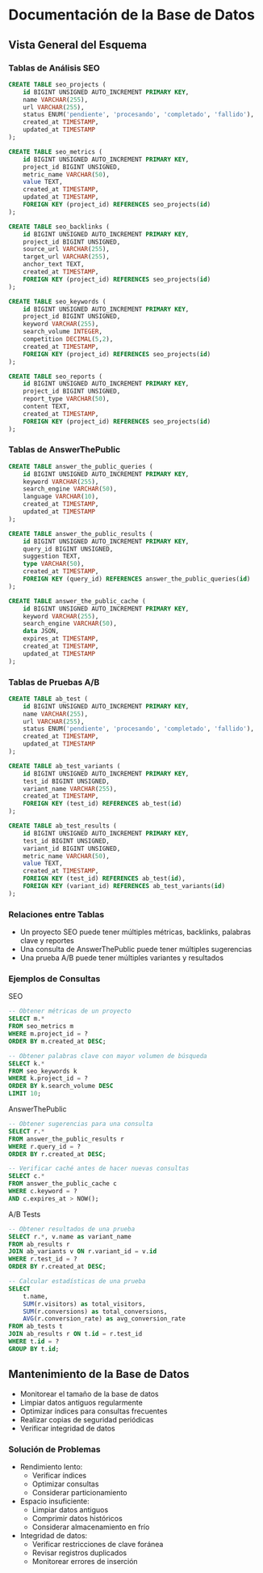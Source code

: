 # Documentación de la Base de Datos

## Vista General del Esquema

### Tablas de Análisis SEO
```sql
CREATE TABLE seo_projects (
    id BIGINT UNSIGNED AUTO_INCREMENT PRIMARY KEY,
    name VARCHAR(255),
    url VARCHAR(255),
    status ENUM('pendiente', 'procesando', 'completado', 'fallido'),
    created_at TIMESTAMP,
    updated_at TIMESTAMP
);

CREATE TABLE seo_metrics (
    id BIGINT UNSIGNED AUTO_INCREMENT PRIMARY KEY,
    project_id BIGINT UNSIGNED,
    metric_name VARCHAR(50),
    value TEXT,
    created_at TIMESTAMP,
    updated_at TIMESTAMP,
    FOREIGN KEY (project_id) REFERENCES seo_projects(id)
);

CREATE TABLE seo_backlinks (
    id BIGINT UNSIGNED AUTO_INCREMENT PRIMARY KEY,
    project_id BIGINT UNSIGNED,
    source_url VARCHAR(255),
    target_url VARCHAR(255),
    anchor_text TEXT,
    created_at TIMESTAMP,
    FOREIGN KEY (project_id) REFERENCES seo_projects(id)
);

CREATE TABLE seo_keywords (
    id BIGINT UNSIGNED AUTO_INCREMENT PRIMARY KEY,
    project_id BIGINT UNSIGNED,
    keyword VARCHAR(255),
    search_volume INTEGER,
    competition DECIMAL(5,2),
    created_at TIMESTAMP,
    FOREIGN KEY (project_id) REFERENCES seo_projects(id)
);

CREATE TABLE seo_reports (
    id BIGINT UNSIGNED AUTO_INCREMENT PRIMARY KEY,
    project_id BIGINT UNSIGNED,
    report_type VARCHAR(50),
    content TEXT,
    created_at TIMESTAMP,
    FOREIGN KEY (project_id) REFERENCES seo_projects(id)
);
```

### Tablas de AnswerThePublic
```sql
CREATE TABLE answer_the_public_queries (
    id BIGINT UNSIGNED AUTO_INCREMENT PRIMARY KEY,
    keyword VARCHAR(255),
    search_engine VARCHAR(50),
    language VARCHAR(10),
    created_at TIMESTAMP,
    updated_at TIMESTAMP
);

CREATE TABLE answer_the_public_results (
    id BIGINT UNSIGNED AUTO_INCREMENT PRIMARY KEY,
    query_id BIGINT UNSIGNED,
    suggestion TEXT,
    type VARCHAR(50),
    created_at TIMESTAMP,
    FOREIGN KEY (query_id) REFERENCES answer_the_public_queries(id)
);

CREATE TABLE answer_the_public_cache (
    id BIGINT UNSIGNED AUTO_INCREMENT PRIMARY KEY,
    keyword VARCHAR(255),
    search_engine VARCHAR(50),
    data JSON,
    expires_at TIMESTAMP,
    created_at TIMESTAMP,
    updated_at TIMESTAMP
);
```

### Tablas de Pruebas A/B
```sql
CREATE TABLE ab_test (
    id BIGINT UNSIGNED AUTO_INCREMENT PRIMARY KEY,
    name VARCHAR(255),
    url VARCHAR(255),
    status ENUM('pendiente', 'procesando', 'completado', 'fallido'),
    created_at TIMESTAMP,
    updated_at TIMESTAMP
);

CREATE TABLE ab_test_variants (
    id BIGINT UNSIGNED AUTO_INCREMENT PRIMARY KEY,
    test_id BIGINT UNSIGNED,
    variant_name VARCHAR(255),
    created_at TIMESTAMP,
    FOREIGN KEY (test_id) REFERENCES ab_test(id)
);

CREATE TABLE ab_test_results (
    id BIGINT UNSIGNED AUTO_INCREMENT PRIMARY KEY,
    test_id BIGINT UNSIGNED,
    variant_id BIGINT UNSIGNED,
    metric_name VARCHAR(50),
    value TEXT,
    created_at TIMESTAMP,
    FOREIGN KEY (test_id) REFERENCES ab_test(id),
    FOREIGN KEY (variant_id) REFERENCES ab_test_variants(id)
);
```

### Relaciones entre Tablas
- Un proyecto SEO puede tener múltiples métricas, backlinks, palabras clave y reportes
- Una consulta de AnswerThePublic puede tener múltiples sugerencias
- Una prueba A/B puede tener múltiples variantes y resultados

### Ejemplos de Consultas
SEO
```sql
-- Obtener métricas de un proyecto
SELECT m.* 
FROM seo_metrics m
WHERE m.project_id = ?
ORDER BY m.created_at DESC;

-- Obtener palabras clave con mayor volumen de búsqueda
SELECT k.* 
FROM seo_keywords k
WHERE k.project_id = ?
ORDER BY k.search_volume DESC
LIMIT 10;
```

AnswerThePublic
```sql
-- Obtener sugerencias para una consulta
SELECT r.* 
FROM answer_the_public_results r
WHERE r.query_id = ?
ORDER BY r.created_at DESC;

-- Verificar caché antes de hacer nuevas consultas
SELECT c.* 
FROM answer_the_public_cache c
WHERE c.keyword = ?
AND c.expires_at > NOW();
```

A/B Tests
```sql
-- Obtener resultados de una prueba
SELECT r.*, v.name as variant_name
FROM ab_results r
JOIN ab_variants v ON r.variant_id = v.id
WHERE r.test_id = ?
ORDER BY r.created_at DESC;

-- Calcular estadísticas de una prueba
SELECT 
    t.name,
    SUM(r.visitors) as total_visitors,
    SUM(r.conversions) as total_conversions,
    AVG(r.conversion_rate) as avg_conversion_rate
FROM ab_tests t
JOIN ab_results r ON t.id = r.test_id
WHERE t.id = ?
GROUP BY t.id;
```

## Mantenimiento de la Base de Datos
- Monitorear el tamaño de la base de datos
- Limpiar datos antiguos regularmente
- Optimizar índices para consultas frecuentes
- Realizar copias de seguridad periódicas
- Verificar integridad de datos

### Solución de Problemas
- Rendimiento lento:
  - Verificar índices
  - Optimizar consultas
  - Considerar particionamiento
- Espacio insuficiente:
  - Limpiar datos antiguos
  - Comprimir datos históricos
  - Considerar almacenamiento en frío
- Integridad de datos:
  - Verificar restricciones de clave foránea
  - Revisar registros duplicados
  - Monitorear errores de inserción

